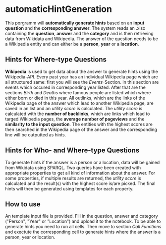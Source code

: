 # automaticHintGeneration #

This porgramm will **automatically generate hints** based on an **input question** and the **corresponding answer**. The system reads an .xlsx containing the **question**, **answer** and the **category** and is then retrieving data from Wikidata and Wikipedia. The answer of the question needs to be a Wikipedia entity and can either be a **person**, **year** or a **location**.

## Hints for Where-type Questions ##
**Wikipedia** is used to get data about the answer to generate hints using the Wikipedia-API. Every past year has an individual Wikipedia page which are all structured same: first you will see the *Events*-Section. In this section are events which occured in corresponding year listed. After that are the sections *Birth* and *Deaths* where famous people are listed which where either born or died in this year. All outlinks, which are the links of the Wikipedia page of the answer which lead to another Wikipedia page, are saved in an list and an *utility score* is calculated. The *utility score* is calculated with the **number of backlinks**, which are links which lead to targed Wikipedia pages, the **average number of pageviews** and the **similarity to the input question**. The entities with the highest scores are then searched in the Wikipedia page of the answer and the corresponding line will be outputted as hints.

## Hints for Who- and Where-type Questions ##
To generate hints if the answer is a person or a location, data will be gained from Wikidata using SPARQL. Two queries have been created with appropriate properties to get all kind of information about the answer. For some properties, if multiple results are returned, the *utility score* is calculated and the result(s) with the highest score is/are picked. The final hints will then be generated using templates for each property.


## How to use ##

An template input file is provided. Fill in the question, answer and category ("Person", "Year" or "Location") and upload it to the notebook. To be able to generate hints you need to run all cells. Then move to section *Call Functions* and exectute the corresponding cell to generate hints where the answer is a person, year or location.
